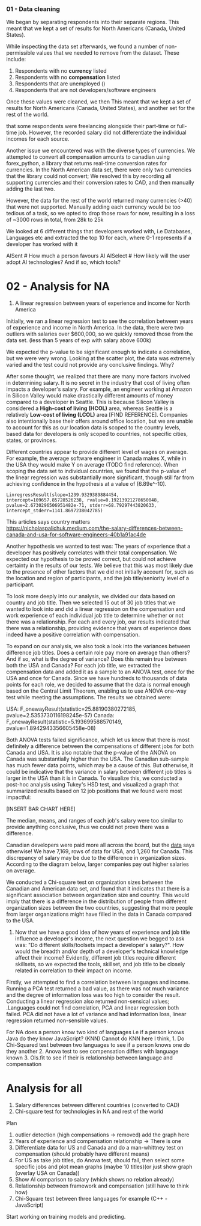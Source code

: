 ### 01 - Data cleaning

We began by separating respondents into their separate regions. This meant that we kept a set of results for North Americans (Canada, United States). 

While inspecting the data set afterwards, we found a number of non-permissible values that we needed to remove from the dataset. These include:

1) Respondents with no **currency** listed
2) Respondents with no **compensation** listed
3) Respondents that are unemployed ()
4) Respondents that are not developers/software engineers

Once these values were cleaned, we then This meant that we kept a set of results for North Americans (Canada, United States), and another set for the rest of the world.

that some respondents were freelancing alongside their part-time or full-time job. However, the recorded salary did not differentiate the individual incomes for each source. 

Another issue we encountered was with the diverse types of currencies. We attempted to convert all compensation amounts to canadian using forex_python, a library that returns real-time conversion rates for currencies. In the North American data set, there were only two currencies that the library could not convert; We resolved this by recording all supporting currencies and their conversion rates to CAD, and then manually adding the last two. 

However, the data for the rest of the world returned many currencies (>40) that were not supported. Manually adding each currency would be too tedious of a task, so we opted to drop those rows for now, resulting in a loss of ~3000 rows in total, from 28k to 25k 

We looked at 6 different things that developers worked with, i.e Databases, Languages etc and extracted the top 10 for each, where 0-1 represents if a developer has worked with it

AISent # How much a person favours AI
AISelect # How likely will the user adopt AI technologies? And if so, which tools?

# 02 - Analysis for NA
1. A linear regression between years of experience and income for North America 

Initially, we ran a linear regression test to see the correlation between years of experience and income in North America. In the data, there were two outliers with salaries over $600,000, so we quickly removed those from the data set. (less than 5 years of exp with salary above 600k)

We expected the p-value to be significant enough to indicate a correlation, but we were very wrong. Looking at the scatter plot, the data was extremely varied and the test could not provide any conclusive findings. Why?

After some thought, we realized that there are many more factors involved in determining salary. It is no secret in the industry that cost of living often impacts a developer's salary. For example, an engineer working at Amazon in Silicon Valley would make drastically different amounts of money compared to a developer in Seattle. This is because Silicon Valley is considered a **High-cost of living (HCOL)** area, whereas Seattle is a relatively **Low-cost of living (LCOL)** area [FIND REFERENCE]. Companies also intentionally base their offers around office location, but we are unable to account for this as our location data is scoped to the country levels, based data for developers is only scoped to countries, not specific cities, states, or provinces.

Different countries appear to provide different level of wages on average. For example, the average software engineer in Canada makes X, while in the USA they would make Y on average (TODO find reference). When scoping the data set to individual countries, we found that the p-value of the linear regression was substantially more significant, though still far from achieving confidence in the hypothesis at a value of (6.89e^-10).

```
LinregressResult(slope=1239.9329389884454, intercept=109657.85728526238, rvalue=0.19213921278650048, pvalue=2.6730296506951482e-71, stderr=68.79297443820633, intercept_stderr=1141.8697238042785)
```

This articles says country matters
https://nicholaspalichuk.medium.com/the-salary-differences-between-canada-and-usa-for-software-engineers-40b1a91ac4de

Another hypothesis we wanted to test was: The years of experience that a developer has positively correlates with their total compensation. We expected our hypothesis to be proved correct, but could not achieve certainty in the results of our tests. We believe that this was most likely due to the presence of other factors that we did not initially account for, such as the location and region of participants, and the job title/seniority level of a participant.

To look more deeply into our analysis,  we divided our data based on country and job title. Then we selected 15 out of 30 job titles that we wanted to look into and did a linear regression on the compensation and work experience of each individual job title to determine whether or not there was a relationship. For each and every job, our results indicated that there was a relationship, providing evidence that years of experience does indeed have a positive correlation with compensation. 

To expand on our analysis, we also took a look into the variances between difference job titles. Does a certain role pay more on average than others? And if so, what is the degree of variance? Does this remain true between both the USA and Canada? For each job title, we extracted the compensation data and added it as a sample to an ANOVA test, once for the USA and once for Canada. Since we have hundreds to thousands of data points for each role, we decided to assume that the data is normal enough based on the Central Limit Theorem, enabling us to use ANOVA one-way test while meeting the assumptions. The results we obtained were: 

USA: F_onewayResult(statistic=25.88190380272185, pvalue=2.5353730116198245e-57)
Canada: F_onewayResult(statistic=5.193699588570149, pvalue=1.8942943356605458e-08)

Both ANOVA tests failed significance, which let us know that there is most definitely a difference between the compensations of different jobs for both Canada and USA. It is also notable that the p-value of the ANOVA on Canada was substantially higher than the USA. The Canadian sub-sample has much fewer data points, which may be a cause of this. But otherwise, it could be indicative that the variance in salary between different job titles is larger in the USA than it is in Canada. To visualize this, we conducted a post-hoc analysis using Tukey's HSD test, and visualized a graph that summarized results based on 12 job positions that we found were most impactful:

[INSERT BAR CHART HERE]

The median, means, and ranges of each job's salary were too similar to provide anything conclusive, thus we could not prove there was a difference. 

Canadian developers were paid more all across the board, but the [data](https://nicholaspalichuk.medium.com/the-salary-differences-between-canada-and-usa-for-software-engineers-40b1a91ac4de) says otherwise! We have 7,169, rows of data for USA, and 1,260 for Canada. This discrepancy of salary may be due to the difference in organization sizes. According to the diagram below, larger companies pay out higher salaries on average. 

We conducted a Chi-square test on organization sizes between the Canadian and American data set, and found that it indicates that there is a significant association between organization size and country. This would imply that there is a difference in the distribution of people from different organization sizes between the two countries, suggesting that more people from larger organizations might have filled in the data in Canada compared to the USA.

1. Now that we have a good idea of how years of experience and job title influence a developer's income, the next question we begged to ask was: "Do different skills/toolsets impact a developer's salary?". How would the breadth and/or depth of a developer's technical knowledge affect their income? Evidently, different job titles require different skillsets, so we expected the tools, skillset, and job title to be closely related in correlation to their impact on income.

Firstly, we attempted to find a correlation between languages and income. Running a PCA test returned a bad value, as there was not much variance and the degree of information loss was too high to consider the result. Conducting a linear regression also returned non-sensical values; .Languages could not find correlation, PCA and linear regression both failed. PCA did not have a lot of variance and had information loss, linear regression returned non-sensible values.

For NA does a person know two kind of languages i.e if a person knows Java do they know JavaScript? (KNN) 
Cannot do KNN here I think,
    1. Do Chi-Squared test between two languages to see if a person knows one do they another 
    2. Anova test to see compensation differs with language known 
    3. Ols.fit to see if their is relationship between language and compensation 



# Analysis for all
1. Salary differences between different countries (converted to CAD)
2. Chi-square test for technologies in NA and rest of the world 

<!-- stackoverflow ->  -->
Plan 
1. outlier detection (high compensations -> removed) add the graph here
2. Years of experience and compensation relationship -> There is one
3. Differentiate data for US and Canada and do a man-whittney test on compensation (should probably have different means)
4. For US as take job titles, do Anova test, should fail, then select some specific jobs and plot mean graphs (maybe 10 titles)(or just show graph (overlay USA on Canada))
5. Show AI comparison to salary (which shows no relation already)
6. Relationship between framework and compensation (still have to think how)
7. Chi-Square test between three languages for example (C++ - JavaScript) 

Start working on training models and predicting. 